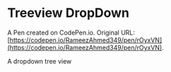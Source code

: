 # Treeview DropDown

A Pen created on CodePen.io. Original URL: [https://codepen.io/RameezAhmed349/pen/rOyxVN](https://codepen.io/RameezAhmed349/pen/rOyxVN).

A dropdown tree view